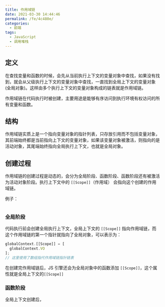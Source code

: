 ```yaml
---
title: 作用域链
date: 2021-03-30 14:44:46
permalink: /fe/4c480e/
categories:
  - 前端
tags:
  - JavaScript
  - 调用堆栈
---
```

## 定义
在查找变量和函数的时候，会先从当前执行上下文的变量对象中查找，如果没有找到，就会从父级执行上下文的变量对象中查找，一直找到全局上下文的变量对象(全局对象)。这样由多个执行上下文的变量对象构成的链表就是作用域链。

作用域链在代码执行时被创建，主要用途是能够有序访问到执行环境有权访问的所有变量和函数。

## 结构
作用域链实质上是一个指向变量对象的指针列表，只存放引用而不包括变量对象，其前端始终都是当前指向上下文的变量对象，如果该变量对象被激活，则指向的是活动对象，其尾端始终指向全局执行上下文，也就是全局对象。

## 创建过程
作用域链的创建过程是动态的，会分为全局阶段、函数阶段、函数阶段还有被激活为活动对象阶段。执行上下文中的 `[[Scope]]`（作用域）
会指向这个创建的作用域链。

例子：
```javascript

```

### 全局阶段
代码执行前会创建全局执行上下文，全局上下文的 `[[Scope]]` 指向作用域链，而这个作用域链的第一个指针就指向了全局对象，可以表示为：
```javascript
globalContext.[[Scope]] = [
  globalContext.VO
];
// 这里使用了数组指代作用域链指针链表
```
在创建完作用域链后，JS 引擎还会为全局对象中的函数添加 `[[Scope]]`，这个属性就是全局上下文的`[[Scope]]`

### 函数阶段
全局上下文创建后，